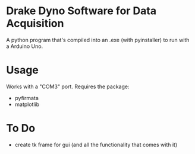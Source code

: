 Drake Dyno Software for Data Acquisition
=========================

A python program that's compiled into an .exe (with pyinstaller) to run with a Arduino Uno.

Usage
========

Works with a "COM3" port. 
Requires the package: 
- pyfirmata 
- matplotlib

To Do
======
- create tk frame for gui (and all the functionality that comes with it)
